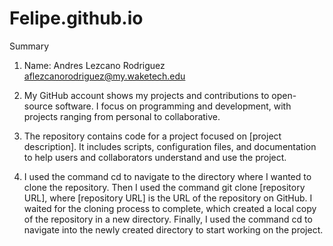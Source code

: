 # Felipe.github.io
 Summary

1. Name: Andres Lezcano Rodriguez
aflezcanorodriguez@my.waketech.edu

2. My GitHub account shows my projects and contributions to open-source software. I focus on programming and development, with projects ranging from personal to collaborative.

3. The repository contains code for a project focused on [project description]. It includes scripts, configuration files, and documentation to help users and collaborators understand and use the project.

4. I used the command cd to navigate to the directory where I wanted to clone the repository. Then I used the command git clone [repository URL], where [repository URL] is the URL of the repository on GitHub. I waited for the cloning process to complete, which created a local copy of the repository in a new directory. Finally, I used the command cd to navigate into the newly created directory to start working on the project.
